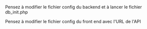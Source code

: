 Pensez à modifier le fichier config du backend et à lancer le fichier db_init.php

Pensez à modifier le fichier config du front end avec l'URL de l'API
